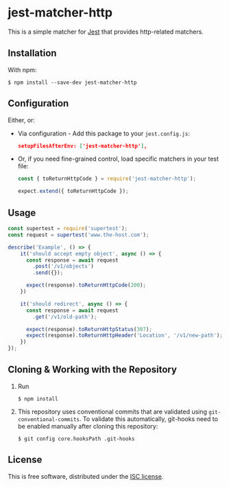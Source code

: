 # jest-matcher-http

This is a simple matcher for [Jest](https://facebook.github.io/jest) that provides http-related matchers.

## Installation

With npm:

```shell
$ npm install --save-dev jest-matcher-http
```

## Configuration

Either, or:
* Via configuration - Add this package to your `jest.config.js`:
    ```json
    setupFilesAfterEnv: ['jest-matcher-http'],
    ```

* Or, if you need fine-grained control, load specific matchers in your test file:
    ```javascript
    const { toReturnHttpCode } = require('jest-matcher-http');

    expect.extend({ toReturnHttpCode });
    ```

## Usage

```javascript
const supertest = require('supertest');
const request = supertest('www.the-host.com');

describe('Example', () => {
    it('should accept empty object', async () => {
      const response = await request
        .post('/v1/objects')
        .send({});

      expect(response).toReturnHttpCode(200);
    })

    it('should redirect', async () => {
      const response = await request
        .get('/v1/old-path');

      expect(response).toReturnHttpStatus(307);
      expect(response).toReturnHttpHeader('Location', '/v1/new-path');
    })
});
```

## Cloning & Working with the Repository

1. Run
    ```shell
    $ npm install
    ```

1. This repository uses conventional commits that are validated using `git-conventional-commits`. To validate this automatically, git-hooks need to be enabled manually after cloning this repository:
    ```shell
    $ git config core.hooksPath .git-hooks
    ```

## License

This is free software, distributed under the [ISC license](https://opensource.org/licenses/ISC).